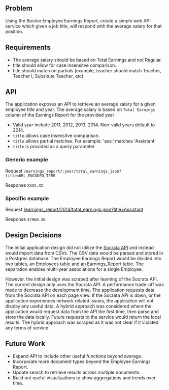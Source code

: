 Problem
-------
Using the Boston Employee Earnings Report, create a simple web API service which given a job title, will respond with the average salary for that position.

## Requirements

* The average salary should be based on Total Earnings and not Regular.
* title should allow for case insensitve comparison.
* title should match on partials (example, teacher should match Teacher, Teacher I, Subsitute Teacher, etc)

## API
The application exposes an API to retrieve an average salary for a given employee title and year. The average salary is based on `Total Earnings` column of the Earnings Report for the provided year

- Valid `year` include 2011, 2012, 2013, 2014. Non-valid years default to 2014.
- `title` allows case insensitve comparison.
- `title` allows partial matches. For example: 'assi' matches 'Assistant'
- `title` is provided as a query parameter

### Generic example
Request
`
/earnings_report/:year/total_earnings.json?title=URL_ENCODED_TERM
`

Response
`
XXXX.XX
`

### Specific example
Request
<a href="http://sheltered-springs-64102.herokuapp.com/earnings_report/2014/total_earnings.json?title=Assistant" target="_blank">/earnings\_report/2014/total\_earnings.json?title=Assistant</a>


Response
`
47960.36
`

## Design Decisions
The initial application design did not utilize the [Socrata API](https://dev.socrata.com/) and instead would import data from CSVs. The CSV data would be parsed and stored in a Postgres database. The Employee Earnings Report would be divided into two tables, an Employees table and an Earnings_Report table. The separation enables multi-year associations for a single Employee.

However, the initial design was scraped after learning of the Socrata API. The current design only uses the Socrata API. A performance trade-off was made to decrease the development time. The application requests data from the Socrata API on each page view. If the Socrata API is down, or the application experiences network related issues, the application will not display any useful data. A hybrid approach was considered where the application would request data from the API the first time, then parse and store the data locally. Future requests to the service would return the local results. The hybrid approach was scraped as it was not clear if it violated any terms of service.

## Future Work
- Expand API to include other useful functions beyond average.
- Incorporate more document types beyond the Employee Earnings Report.
- Update search to retrieve results across multiple documents.
- Build out useful visualizations to show aggregations and trends over time.
